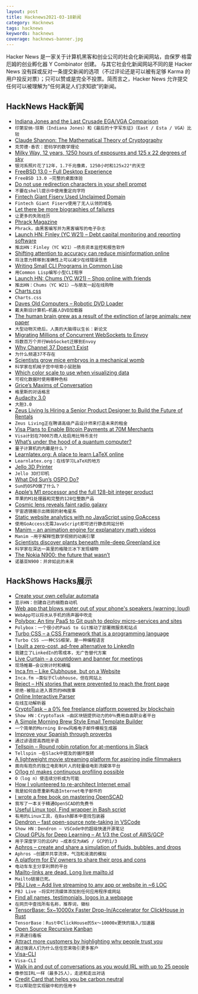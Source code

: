 ```yaml
---
layout: post
title: Hacknews2021-03-18新闻
category: Hacknews
tags: hacknews
keywords: hacknews
coverage: hacknews-banner.jpg
---
```


Hacker News 是一家关于计算机黑客和创业公司的社会化新闻网站，由保罗·格雷厄姆的创业孵化器 Y Combinator 创建。
与其它社会化新闻网站不同的是 Hacker News 没有踩或反对一条提交新闻的选项（不过评论还是可以被有足够 Karma 的用户投反对票）；只可以赞或是完全不投票。简而言之，Hacker News 允许提交任何可以被理解为“任何满足人们求知欲”的新闻。

## HackNews Hack新闻


- [Indiana Jones and the Last Crusade EGA/VGA Comparison](http://www.superrune.com/tutorials/indy3_ega.php)
- `印第安纳·琼斯（Indiana Jones）和《最后的十字军东征》（East / Esta / VGA）比较`
- [Claude Shannon: The Mathematical Theory of Cryptography](https://evervault.com/papers/shannon)
- `克劳德·香农：密码学的数学理论`
- [Milky Way, 12 years, 1250 hours of exposures and 125 x 22 degrees of sky](https://astroanarchy.blogspot.com/2021/03/gigapixel-mosaic-of-milky-way-1250.html)
- `银河系照片花了12年，1.7千兆像素，1250小时和125x22°的天空`
- [FreeBSD 13.0 – Full Desktop Experience](https://www.tubsta.com/2021/03/freebsd-13-0-full-desktop-experience/)
- `FreeBSD 13.0 –完整的桌面体验`
- [Do not use redirection characters in your shell prompt](https://tanelpoder.com/posts/how-to-stay-safe-in-shell/)
- `不要在shell提示中使用重定向字符`
- [Fintech Giant Fiserv Used Unclaimed Domain](https://krebsonsecurity.com/2021/03/fintech-giant-fiserv-used-unclaimed-domain/)
- `Fintech Giant Fiserv使用了无人认领的域名`
- [Let there be more biographies of failures](https://commonreader.substack.com/p/let-there-be-more-biographies-of)
- `让更多的失败经历`
- [Phrack Magazine](http://phrack.org/issues/69/1.html)
- `Phrack，由黑客编写并为黑客编写的电子杂志`
- [Launch HN: Finley (YC W21) – Debt capital monitoring and reporting software](item?id=26492329)
- `推出HN：Finley（YC W21）–债务资本监控和报告软件`
- [Shifting attention to accuracy can reduce misinformation online](https://www.nature.com/articles/s41586-021-03344-2)
- `将注意力转移到准确性上可以减少在线错误信息`
- [Writing Small CLI Programs in Common Lisp](https://stevelosh.com/blog/2021/03/small-common-lisp-cli-programs/)
- `用Common Lisp编写小型CLI程序`
- [Launch HN: Chums (YC W21) – Shop online with friends](item?id=26493938)
- `推出HN：Chums（YC W21）–与朋友一起在线购物`
- [Charts.css](https://chartscss.org/)
- `Charts.css`
- [Daves Old Computers – Robotic DVD Loader](http://dunfield.classiccmp.org/dvdload/index.htm)
- `戴夫斯旧计算机–机器人DVD加载器`
- [The human brain grew as a result of the extinction of large animals: new paper](https://phys.org/news/2021-03-human-brain-grew-result-extinction.html)
- `大型动物灭绝后，人类的大脑得以生长：新论文`
- [Migrating Millions of Concurrent WebSockets to Envoy](https://slack.engineering/migrating-millions-of-concurrent-websockets-to-envoy/)
- `将数百万个并行WebSocket迁移到Envoy`
- [Why Channel 37 Doesn’t Exist](https://www.vice.com/en/article/dy8by7/why-channel-37-doesnt-exist-and-what-it-has-to-do-with-aliens)
- `为什么频道37不存在`
- [Scientists grow mice embryos in a mechanical womb](https://www.nytimes.com/2021/03/17/health/mice-artificial-uterus.html)
- `科学家在机械子宫中培育小鼠胚胎`
- [Which color scale to use when visualizing data](https://blog.datawrapper.de/which-color-scale-to-use-in-data-vis/)
- `可视化数据时使用哪种色标`
- [Grice’s Maxims of Conversation](https://effectiviology.com/principles-of-effective-communication/)
- `格里斯的对话格言`
- [Audacity 3.0](https://www.audacityteam.org/audacity-3-0-0-released/)
- `大胆3.0`
- [Zeus Living Is Hiring a Senior Product Designer to Build the Future of Rentals](https://jobs.lever.co/zeus/37f99a58-f1ea-413f-857b-7bd5efb285a8)
- `Zeus Living正在聘请高级产品设计师来打造未来的租金`
- [Visa Plans to Enable Bitcoin Payments at 70M Merchants](https://www.btctimes.com/news/visa-plans-to-enable-bitcoin-purchases)
- `Visa计划在7000万商人处启用比特币支付`
- [What’s under the hood of a quantum computer?](https://physicstoday.scitation.org/do/10.1063/PT.6.1.20210305a/full/)
- `量子计算机的内幕是什么？`
- [Learnlatex.org: A place to learn LaTeX online](https://www.learnlatex.org/en/)
- `Learnlatex.org：在线学习LaTeX的地方`
- [Jello 3D Printer](https://spritesmods.com/?art=jello3dprinter)
- `Jello 3D打印机`
- [What Did Sun’s OSPO Do?](https://meshedinsights.com/2021/03/16/what-did-suns-ospo-do/)
- `Sun的OSPO做了什么？`
- [Apple’s M1 processor and the full 128-bit integer product](https://lemire.me/blog/2021/03/17/apples-m1-processor-and-the-full-128-bit-integer-product/)
- `苹果的M1处理器和完整的128位整数产品`
- [Cosmic lens reveals faint radio galaxy](https://phys.org/news/2021-03-cosmic-lens-reveals-faint-radio.html)
- `宇宙透镜揭示出微弱的射电星系`
- [Static website analytics with no JavaScript using GoAccess](https://blog.bitgate.cz/static-site-analytics-with-nginx-goaccess-no-js/)
- `使用GoAccess无需JavaScript即可进行静态网站分析`
- [Manim – an animation engine for explanatory math videos](https://3b1b.github.io/manim/index.html)
- `Manim –用于解释性数学视频的动画引擎`
- [Scientists discover plants beneath mile-deep Greenland ice](https://www.sciencedaily.com/releases/2021/03/210315165639.htm)
- `科学家在深达一英里的格陵兰冰下发现植物`
- [The Nokia N900: the future that wasn’t](https://www.osnews.com/story/133160/the-nokia-n900-the-future-that-wasnt/)
- `诺基亚N900：并非如此的未来`


## HackShows Hacks展示

- [ Create your own cellular automata](http://aperocky.com/cellular-automata/)
- `显示HN：创建自己的细胞自动机`
- [ Web app that blows water out of your phone's speakers (warning: loud)](https://fixmyspeakers.com)
- `WebApp可以将水从手机的扬声器中吹走`
- [ Polybox: An tiny PaaS to Git push to deploy micro-services and sites](https://github.com/mardix/polybox)
- `Polybox：一个很小的PaaS to Git推动了部署微服务和站点`
- [ Turbo CSS – a CSS Framework that is a programming language](https://boomla.com/turbo-css)
- `Turbo CSS –一种CSS框架，是一种编程语言`
- [ I built a zero-cost, ad-free alternative to LinkedIn](http://sellff.com)
- `我建立了LinkedIn的零成本，无广告替代方案`
- [ Live Curtain – a countdown and banner for meetings](https://livecurtain.com)
- `现场帷幕–会议倒计时和横幅`
- [ Inca.fm – Like Clubhouse, but on a Website](https://www.inca.fm/?s=hn)
- `Inca.fm –类似于Clubhouse，但在网站上`
- [ Reject – HN stories that were prevented to reach the front page](https://rejected.substack.com/)
- `拒绝-被阻止进入首页的HN故事`
- [ Online Interactive Parser](https://fransfaase.github.io/ParserWorkshop/Online_inter_parser.html)
- `在线互动解析器`
- [ CryptoTask – a 0% fee freelance platform powered by blockchain](https://about.cryptotask.org/)
- `Show HN：CryptoTask –由区块链提供动力的0％费用自由职业者平台`
- [ A Simple Morning Brew Style Email Template Builder](https://brewymail.vercel.app/)
- `一个简单的Morning Brew风格电子邮件模板生成器`
- [ Improve your Spanish through proverbs](https://www.dicho.org/allproverbs)
- `通过谚语提高西班牙语`
- [ Tellspin – Round robin rotation for at-mentions in Slack](https://tellspin.app)
- `Tellspin –在Slack中提及的循环旋转`
- [ A lightweight movie streaming platform for aspiring indie filmmakers](https://indiefilms.surf)
- `面向有抱负的独立电影制片人的轻量级电影流媒体平台`
- [ O(log n) makes continuous profiling possible](https://github.com/pyroscope-io/pyroscope/blob/main/docs/storage-design.md)
- `O（log n）使连续分析成为可能`
- [ How I volunteered to re-architect Internet email](https://changelog.com/posts/how-i-volunteered-to-rearchitect-internet-email)
- `我是如何自愿重新构造Internet电子邮件的`
- [ I wrote a free book on mastering OpenSCAD](https://mastering-openscad.eu/)
- `我写了一本关于精通OpenSCAD的免费书`
- [ Useful Linux tool, Find wrapper in Bash script](https://github.com/abdulbadii/find-list-search-filter-filesystem-thoroughly)
- `有用的Linux工具，在Bash脚本中查找包装器`
- [ Dendron – fast open-source note-taking in VSCode](https://wiki.dendron.so/)
- `Show HN：Dendron – VSCode中的超级快速开源笔记`
- [ Cloud GPUs for Deep Learning – At 1/3 the Cost of AWS/GCP](https://gpu.land/)
- `用于深度学习的云GPU –成本仅为AWS / GCP的1/3`
- [ Aphros – create and share a simulation of fluids, bubbles, and drops](https://cselab.github.io/aphros/wasm/aphros.html)
- `Aphros –创建并共享流体，气泡和液滴的模拟`
- [ A platform for EV owners to share their pros and cons](https://www.myevreview.com)
- `电动车车主分享利弊的平台`
- [ Mailto-links are dead. Long live mailto.id](https://mailto.id/)
- `Mailto链接已死。 `
- [ PBJ Live – Add live streaming to any app or website in ~6 LOC](https://pbj.live/)
- `PBJ Live –将实时流媒体添加到任何应用程序或网站`
- [ Find all names, testimonials, logos in a webpage](http://findcustomersweb-production.eba-rfkphe2n.us-west-2.elasticbeanstalk.com/)
- `在网页中查找所有名称，推荐词，徽标`
- [ TensorBase: 5x~10000x Faster Drop-In/Accelerator for ClickHouse in Rust](https://tensorbase.io/2021/03/16/announce_base_fe.html)
- `TensorBase：Rust中ClickHouse的5x〜10000x更快的插入/加速器`
- [ Open Source Recursive Kanban](https://github.com/hpennington/kanception)
- `开源递归看板`
- [ Attract more customers by highlighting why people trust you](http://shoutout.so/)
- `通过强调人们为什么信任您来吸引更多客户`
- [ Visa-CLI](https://github.com/rand-net/visa-cli)
- `Visa-CLI`
- [ Walk in and out of conversations as you would IRL with up to 25 people](https://links.scena360.com/ImdC13)
- `像参加IRL一样（最多25人），走进和走出对话`
- [ Credit Card that helps you be carbon neutral](https://www.carbongreen.app/)
- `可以帮助您实现碳中和的信用卡`

